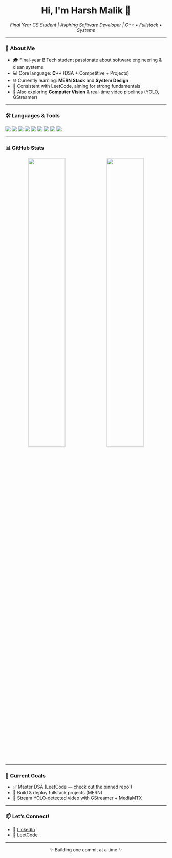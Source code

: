 <h1 align="center">Hi, I'm Harsh Malik 👋</h1>
<p align="center">
  <em>Final Year CS Student | Aspiring Software Developer | C++ • Fullstack • Systems</em>
</p>

---

### 🚀 About Me
- 🎓 Final-year B.Tech student passionate about software engineering & clean systems
- 💻 Core language: **C++** (DSA + Competitive + Projects)
- 🌐 Currently learning: **MERN Stack** and **System Design**
- 🎯 Consistent with LeetCode, aiming for strong fundamentals
- 🤖 Also exploring **Computer Vision** & real-time video pipelines (YOLO, GStreamer)

---

### 🛠️ Languages & Tools
<p>
  <img src="https://img.shields.io/badge/C++-00599C?style=for-the-badge&logo=cplusplus&logoColor=white" />
  <img src="https://img.shields.io/badge/JavaScript-F7DF1E?style=for-the-badge&logo=javascript&logoColor=black" />
  <img src="https://img.shields.io/badge/Node.js-339933?style=for-the-badge&logo=nodedotjs&logoColor=white" />
  <img src="https://img.shields.io/badge/React-20232A?style=for-the-badge&logo=react&logoColor=61DAFB" />
  <img src="https://img.shields.io/badge/MongoDB-4EA94B?style=for-the-badge&logo=mongodb&logoColor=white" />
  <img src="https://img.shields.io/badge/GStreamer-16A085?style=for-the-badge&logoColor=white" />
  <img src="https://img.shields.io/badge/HTML5-E34F26?style=for-the-badge&logo=html5&logoColor=white" />
  <img src="https://img.shields.io/badge/CSS3-1572B6?style=for-the-badge&logo=css3&logoColor=white" />
  <img src="https://img.shields.io/badge/MySQL-4479A1?style=for-the-badge&logo=mysql&logoColor=white" />

</p>

---

### 📊 GitHub Stats
<p align="center">
  <img src="https://github-readme-stats.vercel.app/api?username=lifesoharsh&show_icons=true&theme=github_dark" width="48%" />
  <img src="https://github-readme-streak-stats.herokuapp.com/?user=lifesoharsh&theme=github-dark" width="48%" />
</p>

---

### 📌 Current Goals
- ✅ Master DSA (LeetCode — check out the pinned repo!)
- 🔧 Build & deploy fullstack projects (MERN)
- 📡 Stream YOLO-detected video with GStreamer + MediaMTX

---

### 📫 Let’s Connect!
- 💼 [LinkedIn](https://www.linkedin.com/in/harsh-malik-b46635230/)
- 📂 [LeetCode](https://leetcode.com/lifesoharsh/)

---

<p align="center">✨ Building one commit at a time ✨</p>
